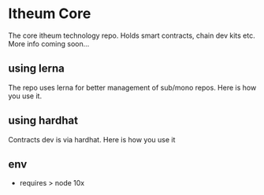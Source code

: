 # Itheum Core
The core itheum technology repo. Holds smart contracts, chain dev kits etc. More info coming soon...

## using lerna
The repo uses lerna for better management of sub/mono repos. Here is how you use it.

## using hardhat
Contracts dev is via hardhat. Here is how you use it

## env
- requires > node 10x